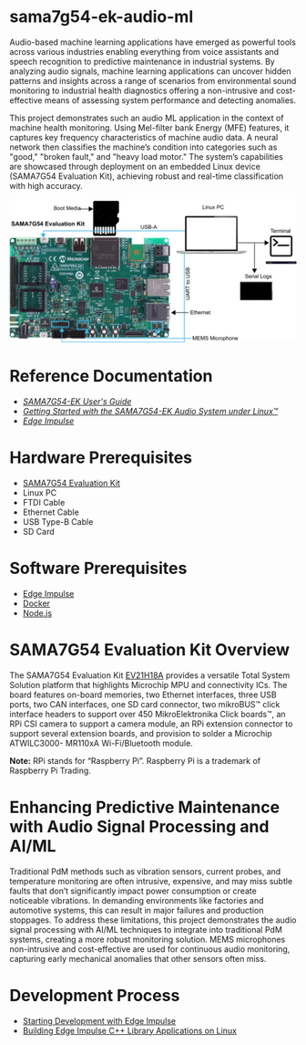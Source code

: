 # sama7g54-ek-audio-ml

Audio-based machine learning applications have emerged as powerful tools across various industries enabling everything from voice assistants and speech recognition to predictive maintenance in industrial systems. By analyzing audio signals, machine learning applications can uncover hidden patterns and insights across a range of scenarios from environmental sound monitoring to industrial health diagnostics offering a non-intrusive and cost-effective means of assessing system performance and detecting anomalies.

This project demonstrates such an audio ML application in the context of machine health monitoring. Using Mel-filter bank Energy (MFE) features, it captures key frequency characteristics of machine audio data. A neural network then classifies the machine’s condition into categories such as "good," "broken fault," and "heavy load motor." The system’s capabilities are showcased through deployment on an embedded Linux device (SAMA7G54 Evaluation Kit), achieving robust and real-time classification with high accuracy.

![Set-up](docs/pics/Hardware%20Setup%20SAMA7G54.png)

# Reference Documentation

- _[SAMA7G54-EK User's Guide](https://www.microchip.com/DS50003273)_
- _[Getting Started with the SAMA7G54-EK Audio System under Linux™](https://www.microchip.com/90003372)_
- _[Edge Impulse](https://docs.edgeimpulse.com/docs)_

# Hardware Prerequisites

- [SAMA7G54 Evaluation Kit](https://www.microchip.com/en-us/development-tool/ev21h18a)
- Linux PC
- FTDI Cable
- Ethernet Cable
- USB Type-B Cable
- SD Card

# Software Prerequisites

- [Edge Impulse](https://edgeimpulse.com/)
- [Docker](https://www.docker.com/)
- [Node.js](https://nodejs.org/en)

# SAMA7G54 Evaluation Kit Overview

The SAMA7G54 Evaluation Kit [EV21H18A](https://www.microchip.com/en-us/development-tool/ev21h18a) provides a versatile Total System Solution platform that
highlights Microchip MPU and connectivity ICs.
The board features on-board memories, two Ethernet interfaces, three USB ports, two CAN
interfaces, one SD card connector, two mikroBUS™ click interface headers to support over 450
MikroElektronika Click boards™, an RPi CSI camera to support a camera module, an RPi extension
connector to support several extension boards, and provision to solder a Microchip ATWILC3000-
MR110xA Wi-Fi/Bluetooth module.

**Note:** RPi stands for “Raspberry Pi”. Raspberry Pi is a trademark of Raspberry Pi Trading.

# Enhancing Predictive Maintenance with Audio Signal Processing and AI/ML

Traditional PdM methods such as vibration sensors, current probes, and temperature monitoring are often intrusive, expensive, and may miss subtle faults that don’t significantly impact power consumption or create noticeable vibrations. In demanding environments like factories and automotive systems, this can result in major failures and production stoppages. To address these limitations, this project demonstrates the audio signal processing with AI/ML techniques to integrate into traditional PdM systems, creating a more robust monitoring solution. MEMS microphones non-intrusive and cost-effective are used for continuous audio monitoring, capturing early mechanical anomalies that other sensors often miss.

# Development Process

- [Starting Development with Edge Impulse](Edge_Impulse/edgeimpulse_README.md)
- [Building Edge Impulse C++ Library Applications on Linux]()
